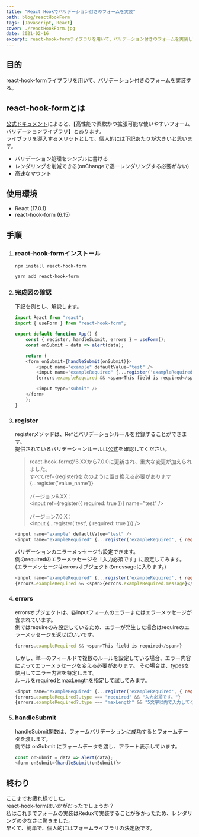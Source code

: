 ```yaml
---
title: "React Hookでバリデーション付きのフォームを実装"
path: blog/reactHookForm
tags: [JavaScript, React]
cover: ./reactHookForm.jpg
date: 2021-02-16
excerpt: react-hook-formライブラリを用いて、バリデーション付きのフォームを実装してみた！
---
```


## 目的

react-hook-formライブラリを用いて、バリデーション付きのフォームを実装する。

## react-hook-formとは

[公式ドキュメント](https://react-hook-form.com/jp/)によると、【高性能で柔軟かつ拡張可能な使いやすいフォームバリデーションライブラリ】とあります。 <br>
ライブラリを導入するメリットとして、個人的には下記あたりが大きいと思います。
- バリデーション処理をシンプルに書ける
- レンダリングを削減できる(onChangeで逐一レンダリングする必要がない)
- 高速なマウント

## 使用環境

- React (17.0.1)
- react-hook-form (6.15)

## 手順

1. ### react-hook-formインストール

    ```
    npm install react-hook-form
    ```

    ```
    yarn add react-hook-form
    ```

2. ### 完成図の確認

    下記を例とし、解説します。

    ```javascript
    import React from "react";
    import { useForm } from "react-hook-form";

    export default function App() {
        const { register, handleSubmit, errors } = useForm();
        const onSubmit = data => alert(data);

        return (
        <form onSubmit={handleSubmit(onSubmit)}>
            <input name="example" defaultValue="test" />
            <input name="exampleRequired" {...register('exampleRequired', { required: true })}/>
            {errors.exampleRequired && <span>This field is required</span>}

            <input type="submit" />
        </form>
        );
    }
    ```

3. ### register

    registerメソッドは、Refとバリデーションルールを登録することができます。<br>
    提供されているバリデーションルールは[公式](https://react-hook-form.com/jp/api/#register)を確認してください。

    > react-hook-formが6.XXから7.0.0に更新され、重大な変更が加えられました。<br>
    > すべてref={register}を次のように置き換える必要があります{...register('value_name')}<br><br>
    > バージョン6.XX：<br>
    > <input ref={register({ required: true })} name="test" /><br><br>
    > バージョン7.0.X：<br>
    > <input {...register('test', { required: true })} />

    ```javascript
    <input name="example" defaultValue="test" />
    <input name="exampleRequired" {...register('exampleRequired', { required: true })} />
    ```

    バリデーションのエラーメッセージも設定できます。<br>
    例のrequiredのエラーメッセージを「入力必須です」に設定してみます。<br>
    (エラーメッセージはerrorsオブジェクトのmessageに入ります。)

    ```javascript
    <input name="exampleRequired" {...register('exampleRequired', { required: '入力必須です' })} />
    {errors.exampleRequired && <span>{errors.exampleRequired.message}</span>}
    ```

4. ### errors
    errorsオブジェクトは、各inputフォームのエラーまたはエラーメッセージが含まれています。<br>
    例ではrequireのみ設定しているため、エラーが発生した場合はrequireのエラーメッセージを返せばいいです。

    ```javascript
    {errors.exampleRequired && <span>This field is required</span>}
    ```

    しかし、単一のフィールドで複数のルールを設定している場合、エラー内容によってエラーメッセージを変える必要があります。
    その場合は、typesを使用してエラー内容を特定します。<br>
    ルールをrequiredとmaxLengthを指定して試してみます。

    ```javascript
    <input name="exampleRequired" {...register('exampleRequired', { required: true, maxLength: 5 })} />
    {errors.exampleRequired?.type === "required" && "入力必須です。"}
    {errors.exampleRequired?.type === "maxLength" && "5文字以内で入力してください。"}
    ```

5. ### handleSubmit
    handleSubmit関数は、フォームバリデーションに成功するとフォームデータを渡します。<br>
    例では onSubmit にフォームデータを渡し、アラート表示しています。

    ```javascript
    const onSubmit = data => alert(data);
    <form onSubmit={handleSubmit(onSubmit)}>
    ```

## 終わり

ここまでお疲れ様でした。<br>
react-hook-formはいかがだったでしょうか？<br>
私はこれまでフォームの実装はReduxで実装することが多かったため、レンダリングの少なさに驚きました。<br>
早くて、簡単で、個人的にはフォームライブラリの決定版です。